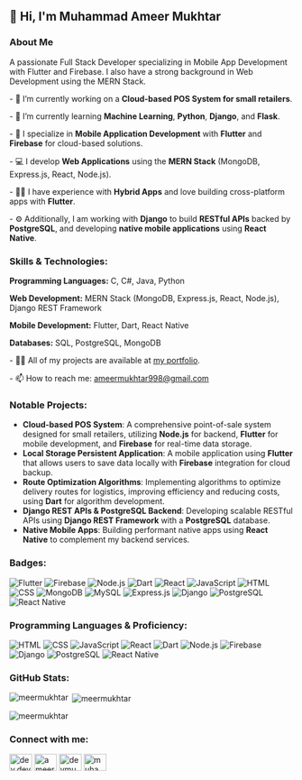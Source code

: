<h2>👋 Hi, I'm Muhammad Ameer Mukhtar</h2>
<h3 align="left">About Me</h3>
<p align="left">A passionate Full Stack Developer specializing in Mobile App Development with Flutter and Firebase. I also have a strong background in Web Development using the MERN Stack.</p>

<p>- 🔭 I’m currently working on a <strong>Cloud-based POS System for small retailers</strong>.</p>
<p>- 🌱 I’m currently learning <strong>Machine Learning</strong>, <strong>Python</strong>, <strong>Django</strong>, and <strong>Flask</strong>.</p>
<p>- 📱 I specialize in <strong>Mobile Application Development</strong> with <strong>Flutter</strong> and <strong>Firebase</strong> for cloud-based solutions.</p>
<p>- 💻 I develop <strong>Web Applications</strong> using the <strong>MERN Stack</strong> (MongoDB, Express.js, React, Node.js).</p>
<p>- 🧑‍💻 I have experience with <strong>Hybrid Apps</strong> and love building cross-platform apps with <strong>Flutter</strong>.</p>
<p>- ⚙️ Additionally, I am working with <strong>Django</strong> to build <strong>RESTful APIs</strong> backed by <strong>PostgreSQL</strong>, and developing <strong>native mobile applications</strong> using <strong>React Native</strong>.</p>

<h3 align="left">Skills & Technologies:</h3>
<p><strong>Programming Languages:</strong> C, C#, Java, Python</p>
<p><strong>Web Development:</strong> MERN Stack (MongoDB, Express.js, React, Node.js), Django REST Framework</p>
<p><strong>Mobile Development:</strong> Flutter, Dart, React Native</p>
<p><strong>Databases:</strong> SQL, PostgreSQL, MongoDB</p>

<p>- 👨‍💻 All of my projects are available at <a href="https://linktr.ee/devmukh">my portfolio</a>.</p>
<p>- 📫 How to reach me: <a href="mailto:ameermukhtar998@gmail.com">ameermukhtar998@gmail.com</a></p>

<h3 align="left">Notable Projects:</h3>
<ul>
    <li><strong>Cloud-based POS System</strong>: A comprehensive point-of-sale system designed for small retailers, utilizing <strong>Node.js</strong> for backend, <strong>Flutter</strong> for mobile development, and <strong>Firebase</strong> for real-time data storage.</li>
    <li><strong>Local Storage Persistent Application</strong>: A mobile application using <strong>Flutter</strong> that allows users to save data locally with <strong>Firebase</strong> integration for cloud backup.</li>
    <li><strong>Route Optimization Algorithms</strong>: Implementing algorithms to optimize delivery routes for logistics, improving efficiency and reducing costs, using <strong>Dart</strong> for algorithm development.</li>
    <li><strong>Django REST APIs & PostgreSQL Backend</strong>: Developing scalable RESTful APIs using <strong>Django REST Framework</strong> with a <strong>PostgreSQL</strong> database.</li>
    <li><strong>Native Mobile Apps</strong>: Building performant native apps using <strong>React Native</strong> to complement my backend services.</li>
</ul>

<h3 align="left">Badges:</h3>
<p align="left">
  <img src="https://img.shields.io/badge/Flutter-02569B?style=flat-square&logo=flutter&logoColor=white" alt="Flutter" />
  <img src="https://img.shields.io/badge/Firebase-FFCA28?style=flat-square&logo=firebase&logoColor=white" alt="Firebase" />
  <img src="https://img.shields.io/badge/Node.js-339933?style=flat-square&logo=node.js&logoColor=white" alt="Node.js" />
  <img src="https://img.shields.io/badge/Dart-00B4AB?style=flat-square&logo=dart&logoColor=white" alt="Dart" />
  <img src="https://img.shields.io/badge/React-61DAFB?style=flat-square&logo=react&logoColor=black" alt="React" />
  <img src="https://img.shields.io/badge/JavaScript-F7DF1E?style=flat-square&logo=javascript&logoColor=black" alt="JavaScript" />
  <img src="https://img.shields.io/badge/HTML-E34F26?style=flat-square&logo=html5&logoColor=white" alt="HTML" />
  <img src="https://img.shields.io/badge/CSS-1572B6?style=flat-square&logo=css3&logoColor=white" alt="CSS" />
  <img src="https://img.shields.io/badge/MongoDB-47A248?style=flat-square&logo=mongodb&logoColor=white" alt="MongoDB" />
  <img src="https://img.shields.io/badge/MySQL-4479A1?style=flat-square&logo=mysql&logoColor=white" alt="MySQL" />
  <img src="https://img.shields.io/badge/Express.js-404D59?style=flat-square&logo=express&logoColor=white" alt="Express.js" />
  <img src="https://img.shields.io/badge/Django-092E20?style=flat-square&logo=django&logoColor=white" alt="Django" />
  <img src="https://img.shields.io/badge/PostgreSQL-336791?style=flat-square&logo=postgresql&logoColor=white" alt="PostgreSQL" />
  <img src="https://img.shields.io/badge/React_Native-20232A?style=flat-square&logo=react&logoColor=61DAFB" alt="React Native" />
</p>

<h3 align="left">Programming Languages & Proficiency:</h3>
<p align="left">
  <img src="https://img.shields.io/badge/HTML-Intermediate-E34F26?style=flat-square&logo=html5&logoColor=white" alt="HTML" />
  <img src="https://img.shields.io/badge/CSS-Intermediate-1572B6?style=flat-square&logo=css3&logoColor=white" alt="CSS" />
  <img src="https://img.shields.io/badge/JavaScript-Advanced-F7DF1E?style=flat-square&logo=javascript&logoColor=black" alt="JavaScript" />
  <img src="https://img.shields.io/badge/React-Intermediate-61DAFB?style=flat-square&logo=react&logoColor=black" alt="React" />
  <img src="https://img.shields.io/badge/Dart-Intermediate-00B4AB?style=flat-square&logo=dart&logoColor=white" alt="Dart" />
  <img src="https://img.shields.io/badge/Node.js-Advanced-339933?style=flat-square&logo=node.js&logoColor=white" alt="Node.js" />
  <img src="https://img.shields.io/badge/Firebase-Advanced-FFCA28?style=flat-square&logo=firebase&logoColor=white" alt="Firebase" />
  <img src="https://img.shields.io/badge/Django-Intermediate-092E20?style=flat-square&logo=django&logoColor=white" alt="Django" />
  <img src="https://img.shields.io/badge/PostgreSQL-Intermediate-336791?style=flat-square&logo=postgresql&logoColor=white" alt="PostgreSQL" />
  <img src="https://img.shields.io/badge/React_Native-Intermediate-20232A?style=flat-square&logo=react&logoColor=61DAFB" alt="React Native" />
</p>

<h3 align="left">GitHub Stats:</h3>
<p><img align="left" src="https://github-readme-stats.vercel.app/api/top-langs?username=meermukhtar&show_icons=true&locale=en&layout=compact" alt="meermukhtar" /></p>
<p>&nbsp;<img align="center" src="https://github-readme-stats.vercel.app/api?username=meermukhtar&show_icons=true&locale=en" alt="meermukhtar" /></p>
<p><img align="center" src="https://github-readme-streak-stats.herokuapp.com/?user=meermukhtar&" alt="meermukhtar" /></p>

<h3 align="left">Connect with me:</h3>
<p align="left">
    <a href="https://dev.to/dev.devmukh" target="blank"><img align="center" src="https://raw.githubusercontent.com/rahuldkjain/github-profile-readme-generator/master/src/images/icons/Social/devto.svg" alt="dev.devmukh" height="30" width="40" /></a>
    <a href="https://www.linkedin.com/in/devmukh/" target="blank"><img align="center" src="https://raw.githubusercontent.com/rahuldkjain/github-profile-readme-generator/master/src/images/icons/Social/linked-in-alt.svg" alt="ameer mukhtar" height="30" width="40" /></a>
    <a href="https://stackoverflow.com/users/19148997/devmukh" target="blank"><img align="center" src="https://raw.githubusercontent.com/rahuldkjain/github-profile-readme-generator/master/src/images/icons/Social/stack-overflow.svg" alt="devmukh" height="30" width="40" /></a>
    <a href="https://www.hackerrank.com/profile/ameermukhtar998" target="blank"><img align="center" src="https://raw.githubusercontent.com/rahuldkjain/github-profile-readme-generator/master/src/images/icons/Social/hackerrank.svg" alt="muhammad ameer mukhtar" height="30" width="40" /></a>
</p>
